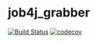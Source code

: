 # job4j_grabber
[![Build Status](https://travis-ci.org/ShamRail/job4j_grabber.svg?branch=master)](https://travis-ci.org/ShamRail/job4j_grabber)
[![codecov](https://codecov.io/gh/ShamRail/job4j_grabber/branch/master/graph/badge.svg)](https://codecov.io/gh/ShamRail/job4j_grabber)